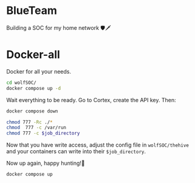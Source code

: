 # BlueTeam
Building a SOC for my home network  🛡️🗡️


# Docker-all

Docker for all your needs.

```bash
cd wolfSOC/
docker compose up -d 
```

Wait everything to be ready.
Go to Cortex, create the API key. 
Then:

```bash
docker compose down

chmod 777 -Rc ./*
chmod  777 -c /var/run
chmod 777 -c $job_directory
```

Now that you have write access, adjust the config file in `wolfSOC/thehive` and your containers can write into their `$job_directory`.

Now up again, happy hunting!🍖
```bash
docker compose up
```

